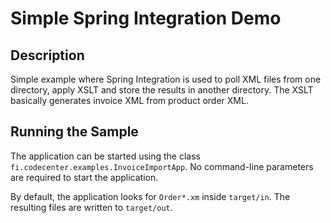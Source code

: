 Simple Spring Integration Demo
==============================

Description
-----------

Simple example where Spring Integration is used to poll XML files from one 
directory, apply XSLT and store the results in another directory. The XSLT
basically generates invoice XML from product order XML.

Running the Sample
------------------

The application can be started using the class 
`fi.codecenter.examples.InvoiceImportApp`. No command-line parameters are 
required to start the application.

By default, the application looks for `Order*.xm` inside `target/in`.
The resulting files are written to `target/out`.